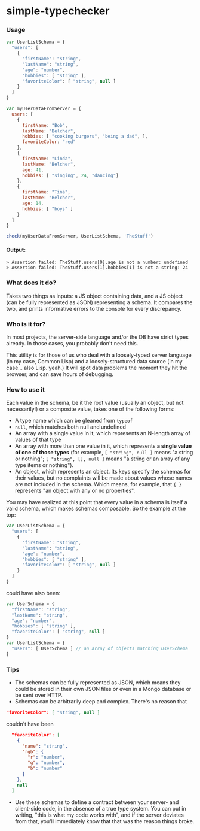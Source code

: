 # simple-typechecker

### Usage
```javascript
var UserListSchema = {
  "users": [
    {
      "firstName": "string",
      "lastName": "string",
      "age": "number",
      "hobbies": [ "string" ],
      "favoriteColor": [ "string", null ]
    }
  ]
}

var myUserDataFromServer = {
  users: [
    {
      firstName: "Bob",
      lastName: "Belcher",
      hobbies: [ "cooking burgers", "being a dad", ],
      favoriteColor: "red"
    },
    {
      firstName: "Linda",
      lastName: "Belcher",
      age: 41,
      hobbies: [ "singing", 24, "dancing"]
    },
    {
      firstName: "Tina",
      lastName: "Belcher",
      age: 14,
      hobbies: [ "boys" ]
    }
  ]
}

check(myUserDataFromServer, UserListSchema, 'TheStuff')
```
#### Output:
```
> Assertion failed: TheStuff.users[0].age is not a number: undefined
> Assertion failed: TheStuff.users[1].hobbies[1] is not a string: 24
```

### What does it do?
Takes two things as inputs: a JS object containing data, and a JS object (can
be fully represented as JSON) representing a schema. It compares the two, and
prints informative errors to the console for every discrepancy.

### Who is it for?
In most projects, the server-side language and/or the DB have strict types
already. In those cases, you probably don't need this.

This utility is for those of us who deal with a loosely-typed server language
(in my case, Common Lisp) and a loosely-structured data source (in my case...
also Lisp. yeah.) It will spot data problems the moment they hit the browser,
and can save hours of debugging.

### How to use it
Each value in the schema, be it the root value (usually an object, but not
necessarily!) or a composite value, takes one of the following forms:
- A type name which can be gleaned from `typeof`
- `null`, which matches both null and undefined
- An array with a single value in it, which represents an N-length array of
values of that type
- An array with more than one value in it, which represents **a single value of
one of those types** (for example, `[ "string", null ]` means
"a string or nothing"; `[ "string", [], null ]` means "a string or an array of
any type items or nothing").
- An object, which represents an object. Its keys specify the schemas for their
values, but no complaints will be made about values whose names are not included
in the schema. Which means, for example, that `{ }` represents "an object with
any or no properties".

You may have realized at this point that every value in a schema is itself a valid
schema, which makes schemas composable. So the example at the top:
```javascript
var UserListSchema = {
  "users": [
    {
      "firstName": "string",
      "lastName": "string",
      "age": "number",
      "hobbies": [ "string" ],
      "favoriteColor": [ "string", null ]
    }
  ]
}
```
could have also been:
```javascript
var UserSchema = {
  "firstName": "string",
  "lastName": "string",
  "age": "number",
  "hobbies": [ "string" ],
  "favoriteColor": [ "string", null ]
}
var UserListSchema = {
  "users": [ UserSchema ] // an array of objects matching UserSchema
}
```

### Tips
- The schemas can be fully represented as JSON, which means they could be
stored in their own JSON files or even in a Mongo database or be sent over HTTP.
- Schemas can be arbitrarily deep and complex. There's no reason that
```json
"favoriteColor": [ "string", null ]
```
couldn't have been
```json
  "favoriteColor": [
    {
      "name": "string",
      "rgb": {
        "r": "number",
        "g": "number",
        "b": "number"
      }
    },
    null
  ]
```
- Use these schemas to define a contract between your server- and client-side
code, in the absence of a true type system. You can put in writing, "this is
what my code works with", and if the server deviates from that, you'll
immediately know that that was the reason things broke.
